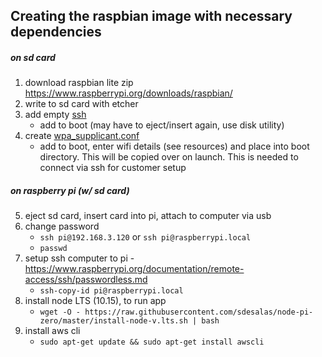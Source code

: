 ## Creating the raspbian image with necessary dependencies

##### on sd card

1. download raspbian lite zip https://www.raspberrypi.org/downloads/raspbian/
2. write to sd card with etcher
3. add empty [ssh](resources/ssh)
   - add to boot (may have to eject/insert again, use disk utility)
4. create [wpa_supplicant.conf](resources/wpa_supplicant.conf)
   - add to boot, enter wifi details (see resources) and place into boot directory. This will be copied over on launch. This is needed to connect via ssh for customer setup

##### on raspberry pi (w/ sd card)

5. eject sd card, insert card into pi, attach to computer via usb
6. change password
   - `ssh pi@192.168.3.120` or `ssh pi@raspberrypi.local`
   - `passwd`
7. setup ssh computer to pi - https://www.raspberrypi.org/documentation/remote-access/ssh/passwordless.md
   <!-- - `ssh-keygen` -->
   - `ssh-copy-id pi@raspberrypi.local`
8. install node LTS (10.15), to run app
   - `wget -O - https://raw.githubusercontent.com/sdesalas/node-pi-zero/master/install-node-v.lts.sh | bash`
9. install aws cli
   - `sudo apt-get update && sudo apt-get install awscli`
     <!-- 10. add env vars

- `scp .env pi@raspberrypi.local:` -->

11. add app startup/sync script

- `sudo vim.tiny /etc/systemd/system/copy-env-vars.service`
- `sudo vim.tiny /etc/systemd/system/antenna.service`
- input [copy-env-vars.service](resources/copy-env-vars.service) contents
- input [antenna.service](resources/antenna.service) contents
- test service: `sudo systemctl daemon-reload && sudo systemctl restart antenna`
- enable at startup: `sudo systemctl enable antenna`
- logging debugging: `systemctl status antenna.service`
  `journalctl -xe`

12. burn image

- `sudo dd if=/dev/rdisk2 | gzip > ~/Desktop/clicker-img-v0.2.0-dd.gz`
  or diskutil

resources:

- raspberry pi init https://medium.com/@jay_proulx/headless-raspberry-pi-zero-w-setup-with-ssh-and-wi-fi-8ddd8c4d2742
- download nodejs https://github.com/sdesalas/node-pi-zero
- systemd processes https://www.digitalocean.com/community/tutorials/how-to-use-systemctl-to-manage-systemd-services-and-units
- systemd https://www.digitalocean.com/community/tutorials/understanding-systemd-units-and-unit-files

?'s
startup script
restart on a schedule?
